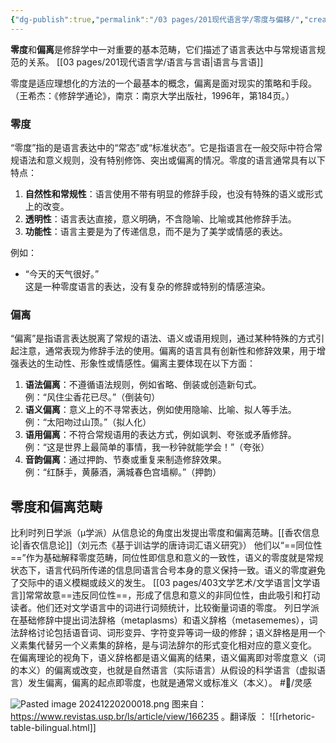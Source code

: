 ```yaml
---
{"dg-publish":true,"permalink":"/03 pages/201现代语言学/零度与偏移/","created":"2024-12-20T19:39:10.121+08:00","updated":"2025-03-02T15:11:08.834+08:00"}
---
```


**零度**和**偏离**是修辞学中一对重要的基本范畴，它们描述了语言表达中与常规语言规范的关系。
[[03 pages/201现代语言学/语言与言语\|语言与言语]]

零度是适应理想化的方法的一个最基本的概念，偏离是面对现实的策略和手段。（王希杰：《修辞学通论》，南京：南京大学出版社，1996年，第184页。）
### **零度**

“零度”指的是语言表达中的“常态”或“标准状态”。它是指语言在一般交际中符合常规语法和意义规则，没有特别修饰、突出或偏离的情况。零度的语言通常具有以下特点：

1. **自然性和常规性**：语言使用不带有明显的修辞手段，也没有特殊的语义或形式上的改变。
2. **透明性**：语言表达直接，意义明确，不含隐喻、比喻或其他修辞手法。
3. **功能性**：语言主要是为了传递信息，而不是为了美学或情感的表达。

例如：

- “今天的天气很好。”  
    这是一种零度语言的表达，没有复杂的修辞或特别的情感渲染。

### **偏离**

“偏离”是指语言表达脱离了常规的语法、语义或语用规则，通过某种特殊的方式引起注意，通常表现为修辞手法的使用。偏离的语言具有创新性和修辞效果，用于增强表达的生动性、形象性或情感性。偏离主要体现在以下方面：

1. **语法偏离**：不遵循语法规则，例如省略、倒装或创造新句式。  
    例：“风住尘香花已尽。”（倒装句）
2. **语义偏离**：意义上的不寻常表达，例如使用隐喻、比喻、拟人等手法。  
    例：“太阳吻过山顶。”（拟人化）
3. **语用偏离**：不符合常规语用的表达方式，例如讽刺、夸张或矛盾修辞。  
    例：“这是世界上最简单的事情，我一秒钟就能学会！”（夸张）
4. **音韵偏离**：通过押韵、节奏或重复来制造修辞效果。  
    例：“红酥手，黄藤酒，满城春色宫墙柳。”（押韵）
    

## 零度和偏离范畴
比利时列日学派（μ学派）从信息论的角度出发提出零度和偏离范畴。[[香农信息论\|香农信息论]]（刘元杰《基于训诂学的唐诗词汇语义研究》）
他们以“==同位性==”作为基础解释零度范畴，同位性即信息和意义的一致性，语义的零度就是常规状态下，语言代码所传递的信息同语言合号本身的意义保持一致。语义的零度避免了交际中的语义模糊或歧义的发生。
[[03 pages/403文学艺术/文学语言\|文学语言]]常常故意==违反同位性==，形成了信息和意义的非同位性，由此吸引和打动读者。他们还对文学语言中的词进行词频统计，比较衡量词语的零度。
列日学派在基础修辞中提出词法辞格（metaplasms）和语义辞格（metasememes），词法辞格讨论包括语音词、词形变异、字符变异等词一级的修辞；语义辞格是用一个义素集代替另一个义素集的辞格，是与词法辞尔的形式变化相对应的意义变化。
在偏离理论的视角下，语义辞格都是语义偏离的结果，语义偏离即对零度意义（词的本义）的偏离或改变，也就是自然语言（实际语言）从假设的科学语言（虚拟语言）发生偏离，偏离的起点即零度，也就是通常义或标准义（本义）。 #🔖/灵感 

![Pasted image 20241220200018.png](/img/user/09%20settings/Z%20attachment/Pasted%20image%2020241220200018.png)
图来自： https://www.revistas.usp.br/ls/article/view/166235 。翻译版 ：
![[rhetoric-table-bilingual.html]]

